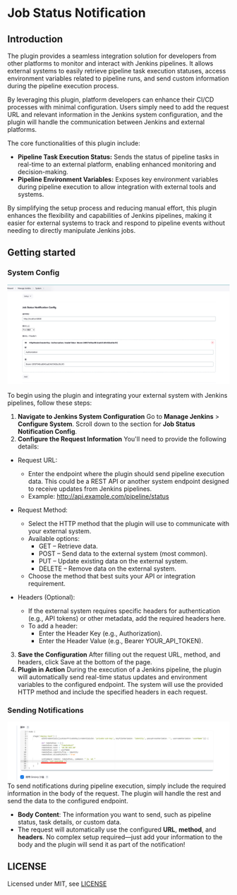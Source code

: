 # Job Status Notification

## Introduction

The plugin provides a seamless integration solution for developers from other platforms to monitor and interact with Jenkins pipelines. It allows external systems to easily retrieve pipeline task execution statuses, access environment variables related to pipeline runs, and send custom information during the pipeline execution process.

By leveraging this plugin, platform developers can enhance their CI/CD processes with minimal configuration. Users simply need to add the request URL and relevant information in the Jenkins system configuration, and the plugin will handle the communication between Jenkins and external platforms.

The core functionalities of this plugin include:

+ **Pipeline Task Execution Status:**  Sends the status of pipeline tasks in real-time to an external platform, enabling enhanced monitoring and decision-making.
+ **Pipeline Environment Variables:**  Exposes key environment variables during pipeline execution to allow integration with external tools and systems.


By simplifying the setup process and reducing manual effort, this plugin enhances the flexibility and capabilities of Jenkins pipelines, making it easier for external systems to track and respond to pipeline events without needing to directly manipulate Jenkins jobs.
## Getting started
### System Config
![System Config](docs/img.png "System Config")

To begin using the plugin and integrating your external system with Jenkins pipelines, follow these steps:

1. **Navigate to Jenkins System Configuration**
   Go to **Manage Jenkins** > **Configure System**.
   Scroll down to the section for **Job Status Notification Config**.
2. **Configure the Request Information**
   You'll need to provide the following details:

+ Request URL:
  + Enter the endpoint where the plugin should send pipeline execution data. This could be a REST API or another system endpoint designed to receive updates from Jenkins pipelines. 
  + Example: http://api.example.com/pipeline/status
+ Request Method:

  + Select the HTTP method that the plugin will use to communicate with your external system.
  + Available options:
      + GET – Retrieve data.
      + POST – Send data to the external system (most common).
      + PUT – Update existing data on the external system.
      + DELETE – Remove data on the external system.
  + Choose the method that best suits your API or integration requirement.
+ Headers (Optional):

    + If the external system requires specific headers for authentication (e.g., API tokens) or other metadata, add the required headers here.
    + To add a header:
        + Enter the Header Key (e.g., Authorization).
        + Enter the Header Value (e.g., Bearer YOUR_API_TOKEN).
3. **Save the Configuration**
   After filling out the request URL, method, and headers, click Save at the bottom of the page.
4. **Plugin in Action**
   During the execution of a Jenkins pipeline, the plugin will automatically send real-time status updates and environment variables to the configured endpoint.
   The system will use the provided HTTP method and include the specified headers in each request.
### Sending Notifications
   ![Notify Config](docs/img_1.png "Notify")
   To send notifications during pipeline execution, simply include the required information in the body of the request. The plugin will handle the rest and send the data to the configured endpoint.

+ **Body Content**: The information you want to send, such as pipeline status, task details, or custom data.
+ The request will automatically use the configured **URL**, **method**, and **headers**.
No complex setup required—just add your information to the body and the plugin will send it as part of the notification!


## LICENSE

Licensed under MIT, see [LICENSE](LICENSE.md)

